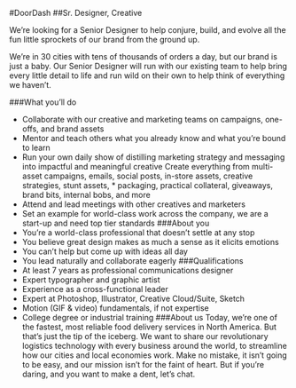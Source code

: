 #DoorDash
##Sr. Designer, Creative

We’re looking for a Senior Designer to help conjure, build, and evolve all the fun little sprockets of our brand from the ground up.

We’re in 30 cities with tens of thousands of orders a day, but our brand is just a baby. Our Senior Designer will run with our existing team to help bring every little detail to life and run wild on their own to help think of everything we haven’t.

###What you’ll do
* Collaborate with our creative and marketing teams on campaigns, one-offs, and brand assets
* Mentor and teach others what you already know and what you’re bound to learn
* Run your own daily show of distilling marketing strategy and messaging into impactful and meaningful creative
Create everything from multi-asset campaigns, emails, social posts, in-store assets, creative strategies, stunt assets, * packaging, practical collateral, giveaways, brand bits, internal bobs, and more
* Attend and lead meetings with other creatives and marketers
* Set an example for world-class work across the company, we are a start-up and need top tier standards
###About you
* You’re a world-class professional that doesn’t settle at any stop
* You believe great design makes as much a sense as it elicits emotions
* You can’t help but come up with ideas all day
* You lead naturally and collaborate eagerly
###Qualifications
* At least 7 years as professional communications designer
* Expert typographer and graphic artist
* Experience as a cross-functional leader
* Expert at Photoshop, Illustrator, Creative Cloud/Suite, Sketch
* Motion (GIF & video) fundamentals, if not expertise
* College degree or industrial training
###About us
Today, we’re one of the fastest, most reliable food delivery services in North America. But that’s just the tip of the iceberg. We want to share our revolutionary logistics technology with every business around the world, to streamline how our cities and local economies work. Make no mistake, it isn’t going to be easy, and our mission isn’t for the faint of heart. But if you’re daring, and you want to make a dent, let’s chat.